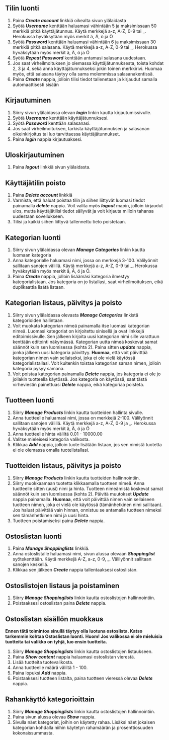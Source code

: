 ## Tilin luonti

1. Paina **_Create account_** linkkiä oikealta sivun ylälaidasta
2. Syötä **_Username_** kenttään haluamasi vähintään 5 ja maksimissaan 50 merkkiä pitkä käyttäjätunnus. 
Käytä merkkejä a-z, A-Z, 0-9 tai _. Herokussa hyväksytään myös merkit ä, Ä, ö ja Ö  
3. Syötä **_Password_** kenttään haluamasi vähintään 6 ja maksimissaan 30 merkkiä pitkä salasana. 
Käytä merkkejä a-z, A-Z, 0-9 tai _, Herokussa hyväksytään myös merkit ä, Ä, ö ja Ö  
4. Syötä **_Repeat Password_** kenttään antamasi salasana uudestaan.
5. Jos saat virheilmoituksen jo olemassa käyttäjätunnuksesta, toista kohdat 2, 3 ja 4, sekä anna käyttäjätunnukseksi jokin toinen merkkirivi. Huomaa myös, että salasana täytyy olla sama molemmissa salasanakentissä.
6. Paina **_Create_** nappia, jolloin tilisi tiedot tallenetaan ja kirjaudut samalla automaattisesti sisään

## Kirjautuminen

1. Siirry sivun ylälaidassa olevan **_login_** linkin kautta kirjautumissivulle.
2. Syötä **_Username_** kenttään käyttäjätunnuksesi.
3. Syötä **_Password_** kenttään salasanasi.
4. Jos saat virheilmoituksen, tarkista käyttäjätunnuksen ja salasanan oikeinkirjoitus tai luo tarvittaessa käyttäjätunnukset.
5. Paina **_login_** nappia kirjautuaksesi.

## Uloskirjautuminen

1. Paina **_logout_** linkkiä sivun ylälaidasta. 

## Käyttäjätilin poisto

1. Paina **_Delete account_** linkkiä
2. Varmista, että haluat poistaa tilin ja siihen liittyvät luomasi tiedot painamalla **_delete_** nappia. Voit valita myös **_logout_** mapin, jolloin kirjaudut ulos, mutta käyttäjätilisi tiedot säilyvät ja voit kirjauta milloin tahansa uudestaan sovellukseen.
3. Tilisi ja kaikki siihen liittyvä tallennettu tieto poistetaan.

## Kategorian luonti

1. Siirry sivun ylälaidassa olevan **_Manage Categories_** linkin kautta luomaan kategoria
2. Anna kategorialle haluamasi nimi, jossa on merkkejä 3-100. Välilyönnit sallitaan sanojen välillä.
Käytä merkkejä a-z, A-Z, 0-9 tai _. Herokussa hyväksytään myös merkit ä, Ä, ö ja Ö.  
3. Paina **_Create_** nappia, jolloin lisäämäsi kategoria ilmestyy kategorialistaan. Jos kategoria on jo listallasi, saat virheilmoituksen, eikä duplikaattia lisätä listaan.

## Kategorian listaus, päivitys ja poisto

1. Siirry sivun ylälaidassa olevasta **_Manage Categories_** linkistä kategorioiden hallintaan.
2. Voit muokata kategorian nimeä painamalla itse luomasi kategorian nimeä. Luomasi kategoriat on kirjoitettu sinisellä ja ovat linkkejä editoimissivulle. Sen jälkeen kirjoita uusi kategorian nimi sille varattuun kenttään editointi näkymässä. Kategorian uutta nimeä koskevat samat säännöt kuin sen luomisessa (kohta 2). Paina sitten **_update_** nappia, jonka jälkeen uusi kategoria päivittyy. **Huomaa**, että voit päivittää kategorian nimen vain sellaiseksi, joka ei ole vielä käytössä kategorialistallasi. Voit kuitenkin toistaa kategorian saman nimen, jolloin kategoria pysyy samana.
3. Voit poistaa kategorian painamalla **_Delete_** nappia, jos kategoria ei ole jo jollakin tuotteella käytössä. 
Jos kategoria on käytössä, saat tästä virheviestin painettuasi **_Delete_** nappia, eikä kategoriaa poisteta. 

## Tuotteen luonti

1. Siirry **_Manage Products_** linkin kautta tuotteiden hallinta sivulle.
2. Anna tuotteelle haluamasi nimi, jossa on merkkejä 2-100. Välilyönnit sallitaan sanojen välillä.
Käytä merkkejä a-z, A-Z, 0-9 ja _. Herokussa hyväksytään myös merkit ä, Ä, ö ja Ö 
3. Anna tuotteelle hinta väliltä 0.01 - 10000.00
4. Valitse mieleisesi kategoria valikosta. 
5. Klikkaa **_Add_** nappia, jolloin tuote lisätään listaan, jos sen nimistä tuotetta ei ole olemassa omalla tuotelistallasi.

## Tuotteiden listaus, päivitys ja poisto

1. Siirry **_Manage Products_** linkin kautta tuotteiden hallinnointiin.
2. Siirry muokkaamaan tuotetta klikkaamalla tuotteen nimeä. Anna tuotteelle sitten (uusi) nimi ja hinta. Tuotteen nimeämistä koskevat samat säännöt kuin sen luomisessa (kohta 2). Päivitä muutokset **_Update_** nappia painamalla. **Huomaa**, että voit päivittää nimen vain sellaiseen tuotteen nimen, joka ei vielä ole käytössä (tämänhetkinen nimi sallitaan). Jos haluat päivittää vain hinnan, onnistuu se antamalla tuotteen nimeksi sen tämänhetkinen nimi ja uusi hinta.
3. Tuotteen poistamiseksi paina **_Delete_** nappia.

## Ostoslistan luonti

1. Paina **_Manage Shoppinglists_** linkkiä.
2. Anna ostoslistalle haluamasi nimi, sivun alussa olevaan **_Shoppinglist_** syötekenttään. Käytä merkkejä A-Z, a-z, 0-9, _.
Välilyönnit sallitaan sanojen keskellä.
3. Klikkaa sen jälkeen **_Create_** nappia tallentaaksesi ostoslistan.

## Ostoslistojen listaus ja poistaminen

1. Siirry **_Manage Shoppinglists_** linkin kautta ostoslistojen hallinnointiin. 
2. Poistaaksesi ostoslistan paina **_Delete_** nappia.

## Ostoslistan sisällön muokkaus

**Ennen tätä toimintoa sinullä täytyy olla luotuna ostoslista. Katso tarkemmin kohtaa Ostoslistan luonti.**
**Huom! Jos valikossa ei ole mieluisia tuotteita tai valikko on tyhjä, luo ensin tuotteita.**

1. Siirry **_Manage Shoppinglists_** linkin kautta ostoslistojen listaukseen. 
2. Paina **_Show content_** nappia haluamasi ostoslistan vierestä.
3. Lisää tuotteita tuotevalikosta.
4. Anna tuotteelle määrä väliltä 1 - 100.
6. Paina lopuksi **_Add_** nappia.
7. Poistaaksesi tuotteen listalta, paina tuotteen vieressä olevaa **_Delete_** nappia.

## Rahankäyttö kategorioittain

1. Siirry **_Manage Shoppinglists_** linkin kautta ostoslistojen hallinnointiin.
2. Paina sivun alussa olevaa **_Show_** nappia.
3. Sivulla näet kategoriat, joihin on käytetty rahaa. Lisäksi näet jokaisen kategorian kohdalla niihin käytetyn rahamäärän ja prosenttiosuuden kokonaissummasta.

